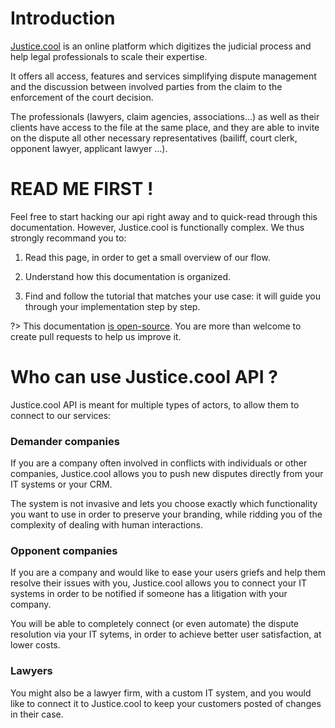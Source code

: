 # Introduction

[Justice.cool](https://justice.cool) is an online platform which digitizes the judicial process and help legal professionals to scale their expertise.

It offers all access, features and services simplifying dispute management and the discussion between involved parties  from the claim to the enforcement of the court decision.

The professionals (lawyers, claim agencies, associations...) as well as their clients have access to the file at the same place, and they are able to invite on the dispute all other necessary representatives (bailiff, court clerk, opponent lawyer, applicant lawyer ...).

# READ ME FIRST !

Feel free to start hacking our api right away and to quick-read through this documentation. However, Justice.cool is functionally complex. We thus strongly recommand you to:

1) Read this page, in order to get a small overview of our flow.

2) Understand how this documentation is organized.

3) Find and follow the tutorial that matches your use case: it will guide you through your implementation step by step.

?> This documentation [is open-source](https://github.com/oguimbal/jcool-docs). You are more than welcome to create pull requests to help us improve it.

# Who can use Justice.cool API ?

Justice.cool API is meant for multiple types of actors, to allow them to connect to our services:

### Demander companies

If you are a company often involved in conflicts with individuals or other companies, Justice.cool allows you to push new disputes directly from your IT systems or your CRM.

The system is not invasive and lets you choose exactly which functionality you want to use in order to preserve your branding, while ridding you of the complexity of dealing with human interactions.


### Opponent companies

If you are a company and would like to ease your users griefs and help them resolve their issues with you, Justice.cool allows you to connect your IT systems in order to be notified if someone has a litigation with your company.

You will be able to completely connect (or even automate) the dispute resolution via your IT sytems, in order to achieve better user satisfaction, at lower costs.

### Lawyers

You might also be a lawyer firm, with a custom IT system, and you would like to connect it to Justice.cool to keep your customers posted of changes in their case.

<!--
### Risk financing actors

In order to guarantee Justice.cool impartiality, the retribution of our mediation service must not depend on the mediation outcome (so that we are not tempted to influence one of the two parties).

However, we believe that Justice should also be accessible for those who do not have the time nor the funds to invest in a lawsuit, not being sure of its outcome.

In order to keep ustice.cool services "free" for users (i.e. taking cases on a no win - no fee basis), we encourage financing actors to connect to justice.cool APIs.

They will be given the chance to finance mediations of users based on the score we compute. If they do so, and the mediation ends successully, or is judged by a court in favor of the demander, they will be entitled to a percentage of the wins (thus covering their initial investment).
 -->

<!--


If you are using this API, you can opt-in to the steps:
- Onboarding: will only be opt-in on your side, to collect missing information (if you chose an "auto" mode, see 'auto' property description)
- Contact: Once the dispute is created, you can choose whether if you want us to contact the opponent for you (or you will have to contact them yourself - IMPORTANT : see the terms of use of our API for this case)

However, we will not perform the "File checking" step: justice.cool cannot be held responsible for the non validity of the documents you send us.

The "mediation" step is not optional, indeed.

The later steps are not (yet) in the scope of our public API: Disputes created though this API will be considered as completed once mediation ends (see "end" hook)

!> Error
?> Tip

 -->